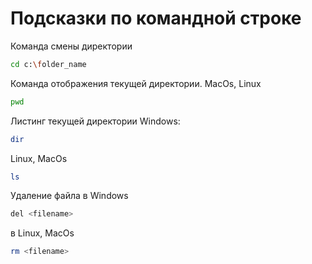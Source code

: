 # Подсказки по командной строке

Команда смены директории  
```sh  
cd c:\folder_name
```

Команда отображения текущей директории. MacOs, Linux
```sh  
pwd
```

Листинг текущей директории
Windows:
```sh
dir
```
Linux, MacOs
```sh
ls
```

Удаление файла в Windows
```sh
del <filename>
```
в Linux, MacOs
```sh
rm <filename>
```

